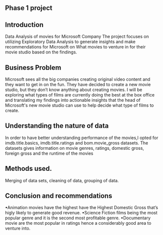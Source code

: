 ## Phase 1 project
## Introduction
Data Analysis of movies for Microsoft Company
The project focuses on utilizing Exploratory Data Analysis to generate insights and make recommendations for Microsoft on What movies to venture in for their movie studio based on the findings.

## Business Problem
Microsoft sees all the big companies creating original video content and they want to get in on the fun. They have decided to create a new movie studio, but they don’t know anything about creating movies. I will be exploring what types of films are currently doing the best at the box office and translating my findings into actionable insights that the head of Microsoft's new movie studio can use to help decide what type of films to create.

## Understanding the nature of data
In order to have better understanding performance of the movies,I opted for  imdb.title.basics, imdb.title.ratings and bom.movie_gross datasets.
The datasets gives information on movie genres, ratings, domestic gross, foreign gross and the runtime  of the movies

## Methods used.
Merging of data sets, cleaning of data, grouping of data.

## Conclusion and recommendations
•Animation movies have the highest have the Highest Domestic Gross that’s higly likely to generate good revenue.
•Science Fiction films being the most popular genre and it is the second most profitable genre. 
•Documentary movie are the most popular in ratings hence a considerably good area to venture into.

